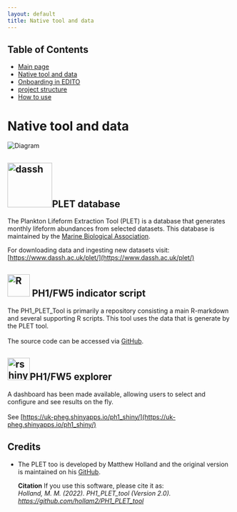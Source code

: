 ```yaml
---
layout: default
title: Native tool and data
---
```


## Table of Contents
- [Main page](index.md)
- [Native tool and data](PLET.md)
- [Onboarding in EDITO](EDITO.md)
- [project structure](project_structure.md)
- [How to use](usage.md)


# Native tool and data

![Diagram](https://docs.google.com/drawings/d/e/2PACX-1vQnO9_pdF0Q9NnlG_RAB6AGjrpPA_5oCCIiGH-6UomHzrbdsPXjHG7TOKlhiG7PcQRVZzNe7LlR2wd2/pub?w=960&h=720)

## <img src="https://www.mba.ac.uk/wp-content/uploads/2022/03/mba-logo.svg" alt="dassh" width="100"/>PLET database

The Plankton Lifeform Extraction Tool (PLET) is a database that generates monthly lifeform abundances from selected datasets. This database is maintained by the [Marine Biological Association](https://www.mba.ac.uk/).

For downloading data and ingesting new datasets visit:  
[https://www.dassh.ac.uk/plet/](https://www.dassh.ac.uk/plet/)

## <img src="https://upload.wikimedia.org/wikipedia/commons/1/1b/R_logo.svg" alt="R" width="50"/> PH1/FW5 indicator script
The PH1_PLET_Tool is primarily a repository consisting a main R-markdown and several supporting R scripts. 
This tool uses the data that is generate by the PLET tool.<br><br>
The source code can be accessed via [GitHub](https://github.com/hollam2/PH1_PLET_tool).

## <img src="https://upload.wikimedia.org/wikipedia/commons/b/bf/Shiny_hex_logo.svg " alt="rshiny" width="50"/>PH1/FW5 explorer
A dashboard has been made available, allowing users to select and configure and see results on the fly.<br><br>
See [https://uk-pheg.shinyapps.io/ph1_shiny/](https://uk-pheg.shinyapps.io/ph1_shiny/)


## Credits
- The PLET too is developed by Matthew Holland and the original version is maintained on his [GitHub](https://github.com/hollam2/PH1_PLET_tool).

	**Citation**
	If you use this software, please cite it as:<br>
	*Holland, M. M. (2022). *PH1_PLET_tool* (Version 2.0). https://github.com/hollam2/PH1_PLET_tool*

